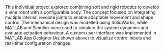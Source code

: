 This individual project explored combining soft and rigid robotics to develop a vine robot with a configurable body. The concept focused on integrating multiple internal revolute joints to enable adaptable movement and shape control. The mechanical design was modelled using SolidWorks, while MATLAB and Simulink were used to simulate the system dynamics and evaluate actuation behaviour. A custom user interface was implemented in MATLAB App Designer (As shown above) to visualize control inputs and real-time configuration changes.
